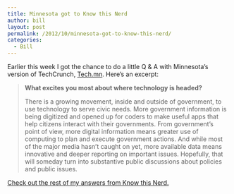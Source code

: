```yaml
---
title: Minnesota got to Know this Nerd
author: bill
layout: post
permalink: /2012/10/minnesota-got-to-know-this-nerd/
categories:
  - Bill
---
```

Earlier this week I got the chance to do a little Q & A with Minnesota&#8217;s version of TechCrunch, [Tech.mn][1]. Here&#8217;s an excerpt:

> **What excites you most about where technology is headed?**
> 
> There is a growing movement, inside and outside of government, to use technology to serve civic needs. More government information is being digitized and opened up for coders to make useful apps that help citizens interact with their governments. From government’s point of view, more digital information means greater use of computing to plan and execute government actions. And while most of the major media hasn’t caught on yet, more available data means innovative and deeper reporting on important issues. Hopefully, that will someday turn into substantive public discussions about policies and public issues.

[Check out the rest of my answers from Know this Nerd.][2]

 [1]: http://www.tech.mn
 [2]: http://tech.mn/news/2012/10/03/know-this-nerd-william-bushey/
